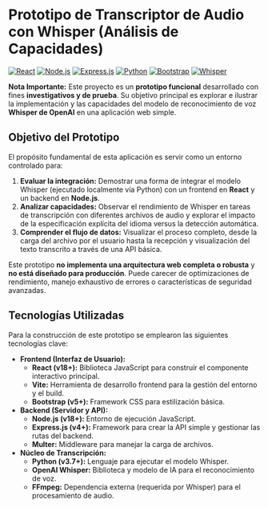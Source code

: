 # Prototipo de Transcriptor de Audio con Whisper (Análisis de Capacidades)

[![React](https://img.shields.io/badge/React-v18+-61DAFB?logo=react&logoColor=black)](https://reactjs.org/) [![Node.js](https://img.shields.io/badge/Node.js-v18+-339933?logo=node.js&logoColor=white)](https://nodejs.org/) [![Express.js](https://img.shields.io/badge/Express.js-v4+-000000?logo=express&logoColor=white)](https://expressjs.com/) [![Python](https://img.shields.io/badge/Python-v3.7+-3776AB?logo=python&logoColor=white)](https://www.python.org/) [![Bootstrap](https://img.shields.io/badge/Bootstrap-v5+-7952B3?logo=bootstrap&logoColor=white)](https://getbootstrap.com/) [![Whisper](https://img.shields.io/badge/OpenAI_Whisper-Modelo_IA-412991?logo=openai&logoColor=white)](https://github.com/openai/whisper)

**Nota Importante:** Este proyecto es un **prototipo funcional** desarrollado con fines **investigativos y de prueba**. Su objetivo principal es explorar e ilustrar la implementación y las capacidades del modelo de reconocimiento de voz **Whisper de OpenAI** en una aplicación web simple.

## Objetivo del Prototipo

El propósito fundamental de esta aplicación es servir como un entorno controlado para:

1.  **Evaluar la integración:** Demostrar una forma de integrar el modelo Whisper (ejecutado localmente vía Python) con un frontend en **React** y un backend en **Node.js**.
2.  **Analizar capacidades:** Observar el rendimiento de Whisper en tareas de transcripción con diferentes archivos de audio y explorar el impacto de la especificación explícita del idioma versus la detección automática.
3.  **Comprender el flujo de datos:** Visualizar el proceso completo, desde la carga del archivo por el usuario hasta la recepción y visualización del texto transcrito a través de una API básica.

Este prototipo **no implementa una arquitectura web completa o robusta** y **no está diseñado para producción**. Puede carecer de optimizaciones de rendimiento, manejo exhaustivo de errores o características de seguridad avanzadas.

## Tecnologías Utilizadas

Para la construcción de este prototipo se emplearon las siguientes tecnologías clave:

*   **Frontend (Interfaz de Usuario):**
    *   **React (v18+):** Biblioteca JavaScript para construir el componente interactivo principal.
    *   **Vite:** Herramienta de desarrollo frontend para la gestión del entorno y el build.
    *   **Bootstrap (v5+):** Framework CSS para estilización básica.
*   **Backend (Servidor y API):**
    *   **Node.js (v18+):** Entorno de ejecución JavaScript.
    *   **Express.js (v4+):** Framework para crear la API simple y gestionar las rutas del backend.
    *   **Multer:** Middleware para manejar la carga de archivos.
*   **Núcleo de Transcripción:**
    *   **Python (v3.7+):** Lenguaje para ejecutar el modelo Whisper.
    *   **OpenAI Whisper:** Biblioteca y modelo de IA para el reconocimiento de voz.
    *   **FFmpeg:** Dependencia externa (requerida por Whisper) para el procesamiento de audio.
